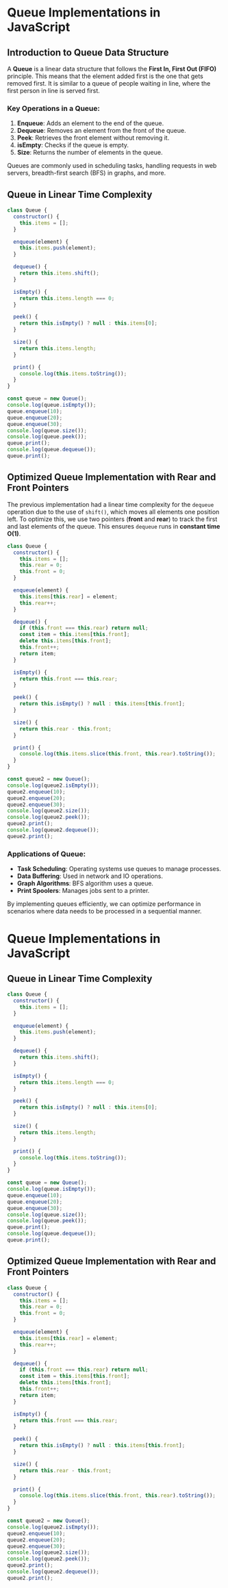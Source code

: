 # Queue Implementations in JavaScript

## Introduction to Queue Data Structure

A **Queue** is a linear data structure that follows the **First In, First Out (FIFO)** principle. This means that the element added first is the one that gets removed first. It is similar to a queue of people waiting in line, where the first person in line is served first.

### Key Operations in a Queue:
1. **Enqueue**: Adds an element to the end of the queue.
2. **Dequeue**: Removes an element from the front of the queue.
3. **Peek**: Retrieves the front element without removing it.
4. **isEmpty**: Checks if the queue is empty.
5. **Size**: Returns the number of elements in the queue.

Queues are commonly used in scheduling tasks, handling requests in web servers, breadth-first search (BFS) in graphs, and more.

## Queue in Linear Time Complexity

```javascript
class Queue {
  constructor() {
    this.items = [];
  }

  enqueue(element) {
    this.items.push(element);
  }

  dequeue() {
    return this.items.shift();
  }

  isEmpty() {
    return this.items.length === 0;
  }

  peek() {
    return this.isEmpty() ? null : this.items[0];
  }

  size() {
    return this.items.length;
  }

  print() {
    console.log(this.items.toString());
  }
}

const queue = new Queue();
console.log(queue.isEmpty());
queue.enqueue(10);
queue.enqueue(20);
queue.enqueue(30);
console.log(queue.size());
console.log(queue.peek());
queue.print();
console.log(queue.dequeue());
queue.print();
```

## Optimized Queue Implementation with Rear and Front Pointers

The previous implementation had a linear time complexity for the `dequeue` operation due to the use of `shift()`, which moves all elements one position left. To optimize this, we use two pointers (**front** and **rear**) to track the first and last elements of the queue. This ensures `dequeue` runs in **constant time O(1)**.

```javascript
class Queue {
  constructor() {
    this.items = [];
    this.rear = 0;
    this.front = 0;
  }

  enqueue(element) {
    this.items[this.rear] = element;
    this.rear++;
  }

  dequeue() {
    if (this.front === this.rear) return null;
    const item = this.items[this.front];
    delete this.items[this.front];
    this.front++;
    return item;
  }

  isEmpty() {
    return this.front === this.rear;
  }

  peek() {
    return this.isEmpty() ? null : this.items[this.front];
  }

  size() {
    return this.rear - this.front;
  }

  print() {
    console.log(this.items.slice(this.front, this.rear).toString());
  }
}

const queue2 = new Queue();
console.log(queue2.isEmpty());
queue2.enqueue(10);
queue2.enqueue(20);
queue2.enqueue(30);
console.log(queue2.size());
console.log(queue2.peek());
queue2.print();
console.log(queue2.dequeue());
queue2.print();
```

### Applications of Queue:
- **Task Scheduling**: Operating systems use queues to manage processes.
- **Data Buffering**: Used in network and IO operations.
- **Graph Algorithms**: BFS algorithm uses a queue.
- **Print Spoolers**: Manages jobs sent to a printer.

By implementing queues efficiently, we can optimize performance in scenarios where data needs to be processed in a sequential manner.

# Queue Implementations in JavaScript

## Queue in Linear Time Complexity

```javascript
class Queue {
  constructor() {
    this.items = [];
  }

  enqueue(element) {
    this.items.push(element);
  }

  dequeue() {
    return this.items.shift();
  }

  isEmpty() {
    return this.items.length === 0;
  }

  peek() {
    return this.isEmpty() ? null : this.items[0];
  }

  size() {
    return this.items.length;
  }

  print() {
    console.log(this.items.toString());
  }
}

const queue = new Queue();
console.log(queue.isEmpty());
queue.enqueue(10);
queue.enqueue(20);
queue.enqueue(30);
console.log(queue.size());
console.log(queue.peek());
queue.print();
console.log(queue.dequeue());
queue.print();
```

## Optimized Queue Implementation with Rear and Front Pointers

```javascript
class Queue {
  constructor() {
    this.items = [];
    this.rear = 0;
    this.front = 0;
  }

  enqueue(element) {
    this.items[this.rear] = element;
    this.rear++;
  }

  dequeue() {
    if (this.front === this.rear) return null;
    const item = this.items[this.front];
    delete this.items[this.front];
    this.front++;
    return item;
  }

  isEmpty() {
    return this.front === this.rear;
  }

  peek() {
    return this.isEmpty() ? null : this.items[this.front];
  }

  size() {
    return this.rear - this.front;
  }

  print() {
    console.log(this.items.slice(this.front, this.rear).toString());
  }
}

const queue2 = new Queue();
console.log(queue2.isEmpty());
queue2.enqueue(10);
queue2.enqueue(20);
queue2.enqueue(30);
console.log(queue2.size());
console.log(queue2.peek());
queue2.print();
console.log(queue2.dequeue());
queue2.print();
```

